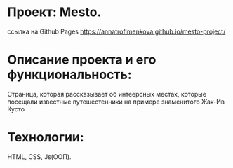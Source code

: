 # Проект: Mesto.
ссылка на Github Pages  https://annatrofimenkova.github.io/mesto-project/
# Описание проекта и его функциональность:

Страница, которая рассказывает об интеерсных местах, которые посещали известные путешестенники на примере знаменитого Жак-Ив Кусто
# Технологии:
HTML, CSS, Js(OOП).

